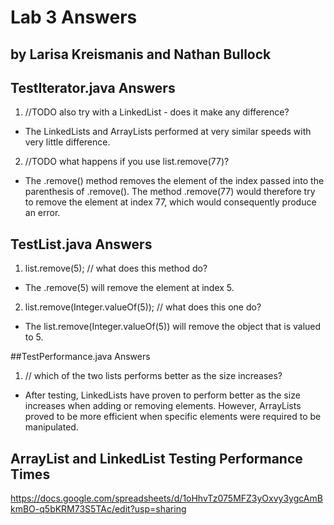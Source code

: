# Lab 3 Answers
## by Larisa Kreismanis and Nathan Bullock

## TestIterator.java Answers
1. //TODO also try with a LinkedList - does it make any difference?
- The LinkedLists and ArrayLists performed at very similar speeds with very little difference.

2. //TODO what happens if you use list.remove(77)?
- The .remove() method removes the element of the index passed into the parenthesis of .remove().  The method .remove(77) would therefore try to remove the element at index 77, which would consequently produce an error.

## TestList.java Answers
1. list.remove(5); // what does this method do?
- The .remove(5) will remove the element at index 5.

2. list.remove(Integer.valueOf(5)); // what does this one do?
- The list.remove(Integer.valueOf(5)) will remove the object that is valued to 5.

##TestPerformance.java Answers
1. // which of the two lists performs better as the size increases?
- After testing, LinkedLists have proven to perform better as the size increases when adding or removing elements.  However, ArrayLists proved to be more efficient when specific elements were required to be manipulated.

## ArrayList and LinkedList Testing Performance Times
https://docs.google.com/spreadsheets/d/1oHhvTz075MFZ3yOxvy3ygcAmBkmBO-q5bKRM73S5TAc/edit?usp=sharing
